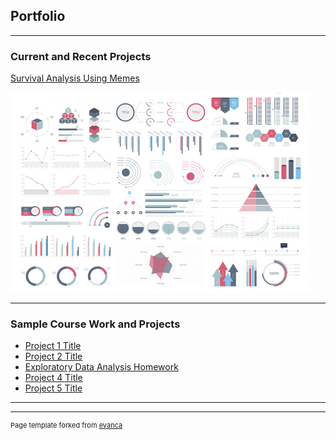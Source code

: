## Portfolio

---

### Current and Recent Projects 

[Survival Analysis Using Memes](/sample_page)


<img src="images/dummy_thumbnail.jpg?raw=true"/>

---

### Sample Course Work and Projects

- [Project 1 Title](http://example.com/)
- [Project 2 Title](http://example.com/)
- [Exploratory Data Analysis Homework](http://example.com/)
- [Project 4 Title](http://example.com/)
- [Project 5 Title](http://example.com/)

---




---
<p style="font-size:11px">Page template forked from <a href="https://github.com/evanca/quick-portfolio">evanca</a></p>
<!-- Remove above link if you don't want to attibute -->
